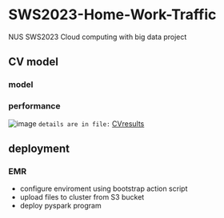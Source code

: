 # SWS2023-Home-Work-Traffic
NUS SWS2023 Cloud computing with big data project


## CV model ##
### model ###

### performance ###
![image](https://github.com/Spike618/SWS2023-Home-Work-Traffic/assets/81232694/0caedfb7-ef54-455c-a8cb-1242936564a2)
`details are in file:` [CVresults]([https://github.com/Spike618/SWS2023-Home-Work-Traffic/edit/master/README.md](https://github.com/Spike618/SWS2023-Home-Work-Traffic/tree/master/CVresult))



## deployment ###

### EMR ###
- configure enviroment using bootstrap action script
- upload files to cluster from S3 bucket
- deploy pyspark program
